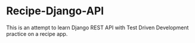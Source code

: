 # Recipe-Django-API
This is an attempt to learn Django REST API with Test Driven Development practice on a recipe app.
